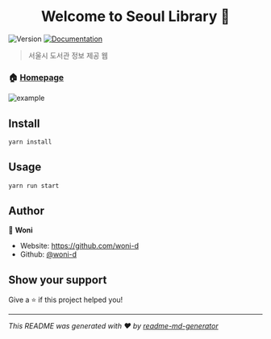 <h1 align="center">Welcome to Seoul Library 👋</h1>
<p>
  <img alt="Version" src="https://img.shields.io/badge/version-1.0.0-blue.svg?cacheSeconds=2592000" />
  <a href="https://github.com/woni-d/seoul-library#readme" target="_blank">
    <img alt="Documentation" src="https://img.shields.io/badge/documentation-yes-brightgreen.svg" />
  </a>
</p>

> 서울시 도서관 정보 제공 웹

### 🏠 [Homepage](https://github.com/woni-d/seoul-library)

![example](./example.gif)

## Install

```sh
yarn install
```

## Usage

```sh
yarn run start
```

## Author

👤 **Woni**

* Website: https://github.com/woni-d
* Github: [@woni-d](https://github.com/woni-d)

## Show your support

Give a ⭐️ if this project helped you!

***
_This README was generated with ❤️ by [readme-md-generator](https://github.com/kefranabg/readme-md-generator)_
